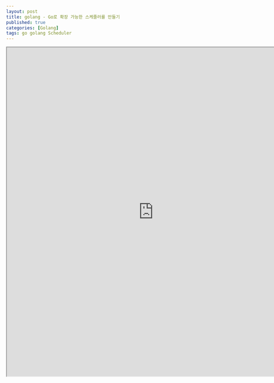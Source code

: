 ```yaml
---
layout: post
title: golang - Go로 확장 가능한 스케줄러를 만들기
published: true
categories: [Golang]
tags: go golang Scheduler
---
```

<iframe width="800" height="900" src="https://docs.google.com/document/d/e/2PACX-1vTICHfTCEaNmbnDOZiZtV882haot3DDMFfREO21mFQrNYIrb8J9AAycCK89lggUBucP1OPSZEKeegx2/pub?embedded=true"></iframe>    
  
